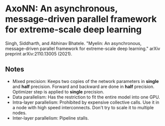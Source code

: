 # AxoNN: An asynchronous, message-driven parallel framework for extreme-scale deep learning

Singh, Siddharth, and Abhinav Bhatele. "Myelin: An asynchronous, message-driven parallel framework for extreme-scale deep learning." arXiv preprint arXiv:2110.13005 (2021).

## Notes

* Mixed precision: Keeps two copies of the network parameters in **single** and **half** precision. Forward and backward are done in **half** precision. Optimizer step is applied to **single** precision.
* Data parallelism: Has the restriction to fit the entire model into one GPU.
* Intra-layer parallelism: Prohibited by expensive collective calls. Use it in a node with high speed interconnects. Don't try to scale it to multiple nodes.
* Inter-layer parallelism: Pipeline stalls.